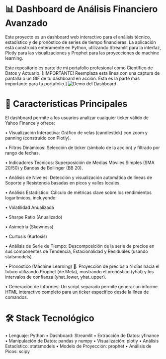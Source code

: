 # 📊 Dashboard de Análisis Financiero Avanzado

Este proyecto es un dashboard web interactivo para el análisis técnico, estadístico y de pronóstico de series de tiempo financieras. La aplicación está construida enteramente en Python, utilizando Streamlit para la interfaz, Plotly para las visualizaciones y Prophet para las proyecciones de machine learning.

Este repositorio es parte de mi portafolio profesional como Científico de Datos y Actuario.
[¡IMPORTANTE! Reemplaza esta línea con una captura de pantalla o un GIF de tu dashboard en acción. Esta es la parte más importante para tu portafolio.]
![Demo del Dashboard](URL_DEL_GIF_O_SCREENSHOT.png)

# 🚀 Características Principales

El dashboard permite a los usuarios analizar cualquier ticker válido de Yahoo Finance y ofrece:

• Visualización Interactiva: Gráfico de velas (candlestick) con zoom y panning (construido con Plotly).

• Filtros Dinámicos: Selección de ticker (símbolo de la acción) y filtrado por rango de fechas.

• Indicadores Técnicos: Superposición de Medias Móviles Simples (SMA 20/50) y Bandas de Bollinger (BB 20).

• Análisis de Niveles: Detección y visualización automática de líneas de Soporte y Resistencia basadas en picos y valles locales.

• Análisis Estadístico: Cálculo de métricas clave sobre los rendimientos logarítmicos, incluyendo:

• Volatilidad Anualizada

• Sharpe Ratio (Anualizado)

• Asimetría (Skewness)

• Curtosis (Kurtosis)

• Análisis de Serie de Tiempo: Descomposición de la serie de precios en sus componentes de Tendencia, Estacionalidad y Residuales (usando statsmodels).

• Pronóstico (Machine Learning) 🤖: Proyección de precios a N días hacia el futuro utilizando Prophet (de Meta), mostrando el pronóstico (yhat) y los intervalos de confianza (yhat_lower, yhat_upper).

• Generación de Informes: Un script separado permite generar un informe HTML interactivo completo para un ticker específico desde la línea de comandos.

# 🛠️ Stack Tecnológico

• Lenguaje: Python
• Dashboard: Streamlit
• Extracción de Datos: yfinance
• Manipulación de Datos: pandas y numpy
• Visualización: plotly
• Análisis Estadístico: statsmodels
• Modelo de Proyección: prophet
• Análisis de Picos: scipy
